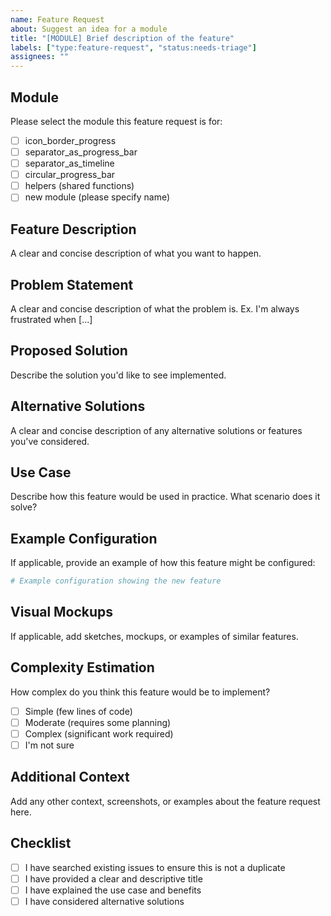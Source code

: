 ```yaml
---
name: Feature Request
about: Suggest an idea for a module
title: "[MODULE] Brief description of the feature"
labels: ["type:feature-request", "status:needs-triage"]
assignees: ""
---
```


## Module

Please select the module this feature request is for:

- [ ] icon_border_progress
- [ ] separator_as_progress_bar
- [ ] separator_as_timeline
- [ ] circular_progress_bar
- [ ] helpers (shared functions)
- [ ] new module (please specify name)

## Feature Description

A clear and concise description of what you want to happen.

## Problem Statement

A clear and concise description of what the problem is. Ex. I'm always frustrated when [...]

## Proposed Solution

Describe the solution you'd like to see implemented.

## Alternative Solutions

A clear and concise description of any alternative solutions or features you've considered.

## Use Case

Describe how this feature would be used in practice. What scenario does it solve?

## Example Configuration

If applicable, provide an example of how this feature might be configured:

```yaml
# Example configuration showing the new feature
```

## Visual Mockups

If applicable, add sketches, mockups, or examples of similar features.

## Complexity Estimation

How complex do you think this feature would be to implement?

- [ ] Simple (few lines of code)
- [ ] Moderate (requires some planning)
- [ ] Complex (significant work required)
- [ ] I'm not sure

## Additional Context

Add any other context, screenshots, or examples about the feature request here.

## Checklist

- [ ] I have searched existing issues to ensure this is not a duplicate
- [ ] I have provided a clear and descriptive title
- [ ] I have explained the use case and benefits
- [ ] I have considered alternative solutions
